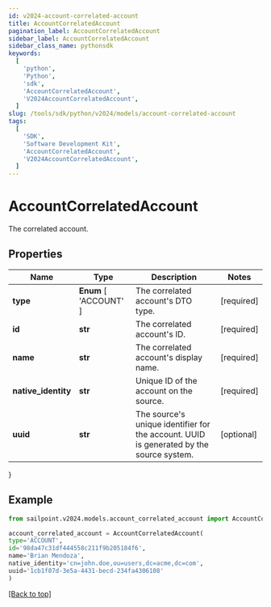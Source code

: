 ```yaml
---
id: v2024-account-correlated-account
title: AccountCorrelatedAccount
pagination_label: AccountCorrelatedAccount
sidebar_label: AccountCorrelatedAccount
sidebar_class_name: pythonsdk
keywords:
  [
    'python',
    'Python',
    'sdk',
    'AccountCorrelatedAccount',
    'V2024AccountCorrelatedAccount',
  ]
slug: /tools/sdk/python/v2024/models/account-correlated-account
tags:
  [
    'SDK',
    'Software Development Kit',
    'AccountCorrelatedAccount',
    'V2024AccountCorrelatedAccount',
  ]
---
```


# AccountCorrelatedAccount

The correlated account.

## Properties

| Name | Type | Description | Notes |
| --- | --- | --- | --- |
| **type** | **Enum** [ 'ACCOUNT' ] | The correlated account's DTO type. | [required] |
| **id** | **str** | The correlated account's ID. | [required] |
| **name** | **str** | The correlated account's display name. | [required] |
| **native_identity** | **str** | Unique ID of the account on the source. | [required] |
| **uuid** | **str** | The source's unique identifier for the account. UUID is generated by the source system. | [optional] |

}

## Example

```python
from sailpoint.v2024.models.account_correlated_account import AccountCorrelatedAccount

account_correlated_account = AccountCorrelatedAccount(
type='ACCOUNT',
id='98da47c31df444558c211f9b205184f6',
name='Brian Mendoza',
native_identity='cn=john.doe,ou=users,dc=acme,dc=com',
uuid='1cb1f07d-3e5a-4431-becd-234fa4306108'
)

```

[[Back to top]](#)

